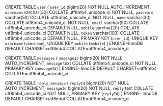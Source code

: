 CREATE TABLE `user` (
  `user_id` bigint(20) NOT NULL AUTO_INCREMENT,
  `username` varchar(30) COLLATE utf8mb4_unicode_ci NOT NULL,
  `password` varchar(50) COLLATE utf8mb4_unicode_ci NOT NULL,
  `name` varchar(30) COLLATE utf8mb4_unicode_ci NOT NULL,
  `email` varchar(50) COLLATE utf8mb4_unicode_ci DEFAULT NULL,
  `mobile` varchar(20) COLLATE utf8mb4_unicode_ci DEFAULT NULL,
  `token` varchar(100) COLLATE utf8mb4_unicode_ci DEFAULT NULL,
  PRIMARY KEY (`user_id`),
  UNIQUE KEY `username` (`username`),
  UNIQUE KEY `mobile` (`mobile`)
) ENGINE=InnoDB DEFAULT CHARSET=utf8mb4 COLLATE=utf8mb4_unicode_ci

CREATE TABLE `messages` (
  `messageId` bigint(20) NOT NULL AUTO_INCREMENT,
  `message` text COLLATE utf8mb4_unicode_ci NOT NULL,
  PRIMARY KEY (`messageId`)
) ENGINE=InnoDB DEFAULT CHARSET=utf8mb4 COLLATE=utf8mb4_unicode_ci

CREATE TABLE `reply_message` (
  `replyId` bigint(20) NOT NULL AUTO_INCREMENT,
  `messageId` bigint(20) NOT NULL,
  `reply` text COLLATE utf8mb4_unicode_ci NOT NULL,
  PRIMARY KEY (`replyId`)
) ENGINE=InnoDB DEFAULT CHARSET=utf8mb4 COLLATE=utf8mb4_unicode_ci

